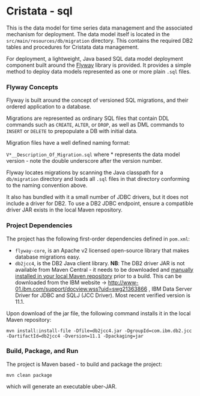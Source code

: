 # Cristata - sql
This is the data model for time series data management and the associated mechanism for deployment. The data model itself is located in the `src/main/resources/db/migration` directory. This contains the required DB2 tables and procedures for Cristata data management.

For deployment, a lightweight, Java based SQL data model deployment component built around the [Flyway](https://flywaydb.org/) library is provided. It provides a simple method to deploy data models represented as one or more plain `.sql` files.

### Flyway Concepts

Flyway is built around the concept of versioned SQL migrations, and their ordered application to a database. 

Migrations are represented as ordinary SQL files that contain DDL commands such as `CREATE`, `ALTER`, or `DROP`, as well as DML commands to `INSERT` 
or `DELETE` to prepopulate a DB with initial data.

Migration files have a well defined naming format:

`V*__Description_Of_Migration.sql` where * represents the data model version - note the double underscore after the version
number.

Flyway locates migrations by scanning the Java classpath for a `db/migration` directory and loads all `.sql` files in that directory conforming to the naming convention above.

It also has bundled with it a small number of JDBC drivers, but it does not include a driver for DB2. To use a DB2 JDBC endpoint, 
ensure a compatible driver JAR exists in the local Maven repository.


### Project Dependencies

The project has the following first-order dependencies defined in `pom.xml`:

- `flyway-core`, is an Apache v2 licensed open-source library that makes database migrations easy.
- `db2jcc4`, is the DB2 Java client library. **NB**: The DB2 driver JAR is not available from Maven Central - it needs to be 
downloaded and [manually installed in your local Maven repository](https://maven.apache.org/guides/mini/guide-3rd-party-jars-local.html) 
prior to a build.
This can be downloaded from the IBM website -> http://www-01.ibm.com/support/docview.wss?uid=swg21363866 , IBM Data Server Driver for JDBC and SQLJ (JCC Driver). Most recent verified version is 11.1.

Upon download of the jar file, the following command installs it in the local Maven repository:

`mvn install:install-file -Dfile=db2jcc4.jar -DgroupId=com.ibm.db2.jcc -DartifactId=db2jcc4 -Dversion=11.1 -Dpackaging=jar`


### Build, Package, and Run

The project is Maven based - to build and package the project: 

`mvn clean package`

which will generate an executable uber-JAR.
